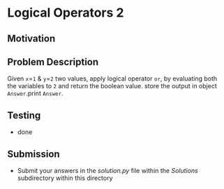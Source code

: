 # Logical Operators 2

## Motivation


## Problem Description 
Given `x`=`1` & `y`=`2` two values, apply logical operator `or`, by evaluating both the variables to `2` and return the boolean value. store the output in object `Answer`.print `Answer`.

## Testing
* done

## Submission
* Submit your answers in the *solution.py* file within the *Solutions* subdirectory within this directory
